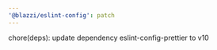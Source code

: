 ```yaml
---
'@blazzi/eslint-config': patch
---
```


chore(deps): update dependency eslint-config-prettier to v10
